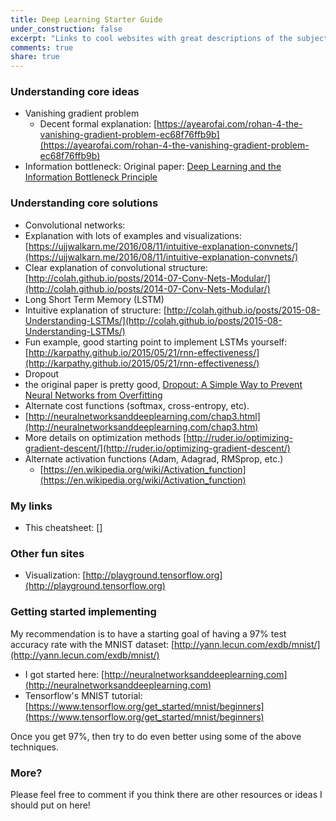 ```yaml
---
title: Deep Learning Starter Guide
under_construction: false
excerpt: "Links to cool websites with great descriptions of the subject."
comments: true
share: true
---
```


### Understanding core ideas

* Vanishing gradient problem
  * Decent formal explanation: [https://ayearofai.com/rohan-4-the-vanishing-gradient-problem-ec68f76ffb9b](https://ayearofai.com/rohan-4-the-vanishing-gradient-problem-ec68f76ffb9b)
* Information bottleneck: Original paper: [Deep Learning and the Information Bottleneck Principle](https://arxiv.org/pdf/1503.02406.pdf)


### Understanding core solutions

* Convolutional networks:   
 * Explanation with lots of examples and visualizations: [https://ujjwalkarn.me/2016/08/11/intuitive-explanation-convnets/](https://ujjwalkarn.me/2016/08/11/intuitive-explanation-convnets/)
 * Clear explanation of convolutional structure: [http://colah.github.io/posts/2014-07-Conv-Nets-Modular/](http://colah.github.io/posts/2014-07-Conv-Nets-Modular/)
* Long Short Term Memory (LSTM)
 * Intuitive explanation of structure: [http://colah.github.io/posts/2015-08-Understanding-LSTMs/](http://colah.github.io/posts/2015-08-Understanding-LSTMs/)
 * Fun example, good starting point to implement LSTMs yourself: [http://karpathy.github.io/2015/05/21/rnn-effectiveness/](http://karpathy.github.io/2015/05/21/rnn-effectiveness/)
* Dropout
 * the original paper is pretty good, [Dropout: A Simple Way to Prevent Neural Networks from Overfitting](http://jmlr.org/papers/volume15/srivastava14a.old/srivastava14a.pdf)
 * Alternate cost functions (softmax, cross-entropy, etc).
  * [http://neuralnetworksanddeeplearning.com/chap3.html](http://neuralnetworksanddeeplearning.com/chap3.htm)
* More details on optimization methods
  [http://ruder.io/optimizing-gradient-descent/](http://ruder.io/optimizing-gradient-descent/)
* Alternate activation functions (Adam, Adagrad, RMSprop, etc.)
  * [https://en.wikipedia.org/wiki/Activation_function](https://en.wikipedia.org/wiki/Activation_function)

### My links

* This cheatsheet: []

### Other fun sites

* Visualization: [http://playground.tensorflow.org](http://playground.tensorflow.org)

### Getting started implementing

My recommendation is to have a starting goal of having a 97% test accuracy rate  with the MNIST dataset: [http://yann.lecun.com/exdb/mnist/](http://yann.lecun.com/exdb/mnist/)

* I got started here: [http://neuralnetworksanddeeplearning.com](http://neuralnetworksanddeeplearning.com)
* Tensorflow's MNIST tutorial:  [https://www.tensorflow.org/get_started/mnist/beginners](https://www.tensorflow.org/get_started/mnist/beginners)

Once you get 97%, then try to do even better using some of the above techniques.

### More?

Please feel free to comment if you think there are other resources or ideas I should put on here!
